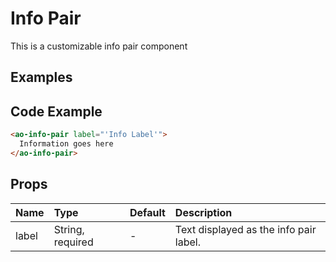 # Info Pair

This is a customizable info pair component

## Examples

<Doc-InfoPair/>

## Code Example
```html
<ao-info-pair label="'Info Label'">
  Information goes here
</ao-info-pair>
```

## Props

| Name         | Type     | Default | Description                                                           |
|:-------------|:---------|:---------|:----------------------------------------------------------------------|
| label | String, required | - | Text displayed as the info pair label. |

